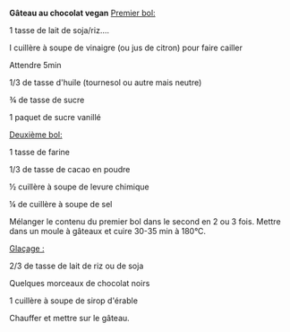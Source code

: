 
**Gâteau au chocolat vegan**
<span style="text-decoration:underline;">Premier bol: </span>

1 tasse de lait de soja/riz....

I cuillère à soupe de vinaigre (ou jus de citron) pour faire cailler

Attendre 5min

1/3 de tasse d'huile (tournesol ou autre mais neutre)

¾ de tasse de sucre

1 paquet de sucre vanillé

<span style="text-decoration:underline;">Deuxième bol: </span>

1 tasse de farine

1/3 de tasse de cacao en poudre

½ cuillère à soupe de levure chimique

¼ de cuillère à soupe de sel

Mélanger le contenu du premier bol dans le second en 2 ou 3 fois. Mettre dans un moule à gâteaux et cuire 30-35 min à 180°C.

<span style="text-decoration:underline;">Glaçage :</span>

2/3 de tasse de lait de riz ou de soja

Quelques morceaux de chocolat noirs

1 cuillère à soupe de sirop d'érable

Chauffer et mettre sur le gâteau.

